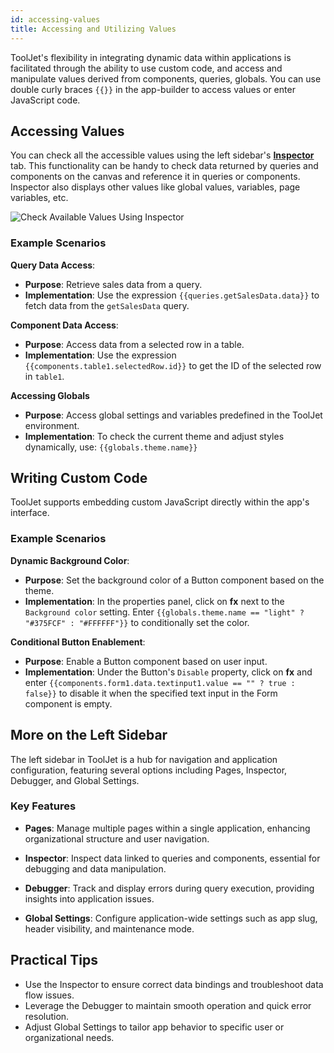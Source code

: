 ```yaml
---
id: accessing-values
title: Accessing and Utilizing Values
---
```


ToolJet's flexibility in integrating dynamic data within applications is facilitated through the ability to use custom code, and access and manipulate values derived from components, queries, globals. You can use double curly braces `{{}}` in the app-builder to access values or enter JavaScript code.

## Accessing Values

You can check all the accessible values using the left sidebar's **[Inspector](/docs/how-to/use-inspector/)** tab. This functionality can be handy to check data returned by queries and components on the canvas and reference it in queries or components. Inspector also displays other values like global values, variables, page variables, etc. 

![Check Available Values Using Inspector](/img/tooljet-concepts/writing-custom-code/inspector.png)

### Example Scenarios

**Query Data Access**:
- **Purpose**: Retrieve sales data from a query.
- **Implementation**: Use the expression `{{queries.getSalesData.data}}` to fetch data from the `getSalesData` query.

**Component Data Access**:
- **Purpose**: Access data from a selected row in a table.
- **Implementation**: Use the expression `{{components.table1.selectedRow.id}}` to get the ID of the selected row in `table1`.

**Accessing Globals**
- **Purpose**: Access global settings and variables predefined in the ToolJet environment.
- **Implementation**: To check the current theme and adjust styles dynamically, use:
`{{globals.theme.name}}`

## Writing Custom Code

ToolJet supports embedding custom JavaScript directly within the app's interface.

### Example Scenarios

**Dynamic Background Color**:
   - **Purpose**: Set the background color of a Button component based on the theme.
   - **Implementation**: In the properties panel, click on **fx** next to the `Background color` setting. Enter `{{globals.theme.name == "light" ? "#375FCF" : "#FFFFFF"}}` to conditionally set the color.

**Conditional Button Enablement**:
   - **Purpose**: Enable a Button component based on user input.
   - **Implementation**: Under the Button's `Disable` property, click on **fx** and enter `{{components.form1.data.textinput1.value == "" ? true : false}}` to disable it when the specified text input in the Form component is empty.

## More on the Left Sidebar

The left sidebar in ToolJet is a hub for navigation and application configuration, featuring several options including Pages, Inspector, Debugger, and Global Settings.

### Key Features

- **Pages**: Manage multiple pages within a single application, enhancing organizational structure and user navigation.
  
- **Inspector**: Inspect data linked to queries and components, essential for debugging and data manipulation.

- **Debugger**: Track and display errors during query execution, providing insights into application issues.

- **Global Settings**: Configure application-wide settings such as app slug, header visibility, and maintenance mode.

## Practical Tips

- Use the Inspector to ensure correct data bindings and troubleshoot data flow issues.
- Leverage the Debugger to maintain smooth operation and quick error resolution.
- Adjust Global Settings to tailor app behavior to specific user or organizational needs.

